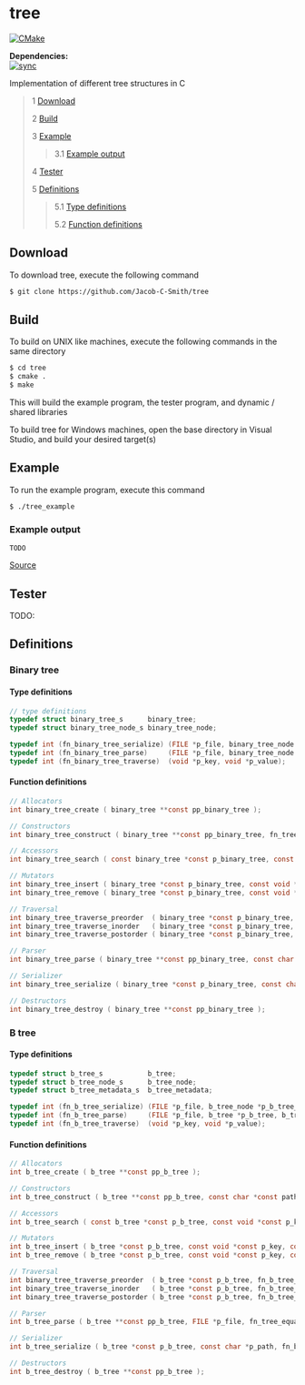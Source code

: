 # tree
[![CMake](https://github.com/Jacob-C-Smith/tree/actions/workflows/cmake.yml/badge.svg?branch=main)](https://github.com/Jacob-C-Smith/tree/actions/workflows/cmake.yml)

**Dependencies:**\
[![sync](https://github.com/Jacob-C-Smith/sync/actions/workflows/cmake.yml/badge.svg)](https://github.com/Jacob-C-Smith/sync/actions/workflows/cmake.yml)

 Implementation of different tree structures in C
 
 > 1 [Download](#download)
 >
 > 2 [Build](#build)
 >
 > 3 [Example](#example)
 >
 >> 3.1 [Example output](#example-output)
 >
 > 4 [Tester](#tester)
 >
 > 5 [Definitions](#definitions)
 >
 >> 5.1 [Type definitions](#type-definitions)
 >>
 >> 5.2 [Function definitions](#function-definitions)

 ## Download
 To download tree, execute the following command
 ```bash
 $ git clone https://github.com/Jacob-C-Smith/tree
 ```
 ## Build
 To build on UNIX like machines, execute the following commands in the same directory
 ```bash
 $ cd tree
 $ cmake .
 $ make
 ```
  This will build the example program, the tester program, and dynamic / shared libraries

  To build tree for Windows machines, open the base directory in Visual Studio, and build your desired target(s)
 ## Example
 To run the example program, execute this command
 ```
 $ ./tree_example
 ```
 ### Example output
 ```
 TODO
 ```
 [Source](main.c)

## Tester
 TODO: 
 
 ## Definitions
 ### Binary tree 
 #### Type definitions
```c
// type definitions
typedef struct binary_tree_s      binary_tree;
typedef struct binary_tree_node_s binary_tree_node;

typedef int (fn_binary_tree_serialize) (FILE *p_file, binary_tree_node *p_binary_tree_node);
typedef int (fn_binary_tree_parse)     (FILE *p_file, binary_tree_node *p_binary_tree_node);
typedef int (fn_binary_tree_traverse)  (void *p_key, void *p_value);
```

#### Function definitions
 ```c
// Allocators
int binary_tree_create ( binary_tree **const pp_binary_tree );

// Constructors
int binary_tree_construct ( binary_tree **const pp_binary_tree, fn_tree_equal *pfn_is_equal, unsigned long long node_size );

// Accessors
int binary_tree_search ( const binary_tree *const p_binary_tree, const void *const p_key, const void **const pp_value );

// Mutators
int binary_tree_insert ( binary_tree *const p_binary_tree, const void *const p_key, const void  *const p_value );
int binary_tree_remove ( binary_tree *const p_binary_tree, const void *const p_key, const void **const p_value );

// Traversal
int binary_tree_traverse_preorder  ( binary_tree *const p_binary_tree, fn_binary_tree_traverse *pfn_traverse );
int binary_tree_traverse_inorder   ( binary_tree *const p_binary_tree, fn_binary_tree_traverse *pfn_traverse );
int binary_tree_traverse_postorder ( binary_tree *const p_binary_tree, fn_binary_tree_traverse *pfn_traverse );

// Parser
int binary_tree_parse ( binary_tree **const pp_binary_tree, const char *p_file, fn_tree_equal *pfn_is_equal, fn_binary_tree_parse *pfn_parse_node );

// Serializer
int binary_tree_serialize ( binary_tree *const p_binary_tree, const char *p_path, fn_binary_tree_serialize *pfn_serialize_node );

// Destructors
int binary_tree_destroy ( binary_tree **const pp_binary_tree );
 ```

 ### B tree
 #### Type definitions
 ```c
typedef struct b_tree_s           b_tree;
typedef struct b_tree_node_s      b_tree_node;
typedef struct b_tree_metadata_s  b_tree_metadata;

typedef int (fn_b_tree_serialize) (FILE *p_file, b_tree_node *p_b_tree_node);
typedef int (fn_b_tree_parse)     (FILE *p_file, b_tree *p_b_tree, b_tree_node **pp_b_tree_node, unsigned long long node_pointer );
typedef int (fn_b_tree_traverse)  (void *p_key, void *p_value);
 ```
 #### Function definitions
 ```c
// Allocators
int b_tree_create ( b_tree **const pp_b_tree );

// Constructors
int b_tree_construct ( b_tree **const pp_b_tree, const char *const path, fn_tree_equal *pfn_is_equal, int degree, unsigned long long node_size );

// Accessors
int b_tree_search ( const b_tree *const p_b_tree, const void *const p_key, const void **const pp_value );

// Mutators
int b_tree_insert ( b_tree *const p_b_tree, const void *const p_key, const void *const p_value );
int b_tree_remove ( b_tree *const p_b_tree, const void *const p_key, const void **const p_value );

// Traversal
int binary_tree_traverse_preorder  ( b_tree *const p_b_tree, fn_b_tree_traverse *pfn_traverse );
int binary_tree_traverse_inorder   ( b_tree *const p_b_tree, fn_b_tree_traverse *pfn_traverse );
int binary_tree_traverse_postorder ( b_tree *const p_b_tree, fn_b_tree_traverse *pfn_traverse );

// Parser
int b_tree_parse ( b_tree **const pp_b_tree, FILE *p_file, fn_tree_equal *pfn_is_equal, fn_b_tree_parse *pfn_parse_node );

// Serializer
int b_tree_serialize ( b_tree *const p_b_tree, const char *p_path, fn_b_tree_serialize *pfn_serialize_node );

// Destructors
int b_tree_destroy ( b_tree **const pp_b_tree );
 ```
